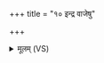 +++
title = "१० इन्द्र वाजेषु"

+++
<details><summary>मूलम् (VS)</summary>

इन्द्र॒ वाजे॑षु नोऽव स॒हस्र॑प्रधनेषु च।  
उ॒ग्र उ॒ग्राभि॑रू॒तिभिः॑ ॥
</details>